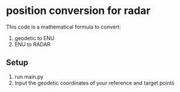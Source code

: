 # position conversion for radar

This code is a mathematical formula to convert:
1. geodetic to ENU
3. ENU to RADAR

## Setup
1. run main.py 
2. Input the geodetic coordinates of your reference and target points